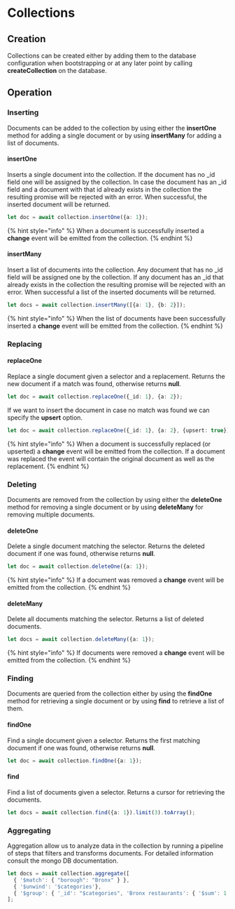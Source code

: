 # Collections

## Creation

Collections can be created either by adding them to the database configuration when bootstrapping or at any later point by calling **createCollection** on the database.

## Operation

### Inserting

Documents can be added to the collection by using either the **insertOne** method for adding a single document or by using **insertMany** for adding a list of documents.

#### insertOne

Inserts a single document into the collection. If the document has no \_id field one will be assigned by the collection. In case the document has an \_id field and a document with that id already exists in the collection the resulting promise will be rejected with an error. When successful, the inserted document will be returned.

```typescript
let doc = await collection.insertOne({a: 1});
```

{% hint style="info" %}
When a document is successfully inserted a **change** event will be emitted from the collection.
{% endhint %}

#### insertMany

Insert a list of documents into the collection. Any document that has no \_id field will be assigned one by the collection. If any document has an \_id that already exists in the collection the resulting promise will be rejected with an error. When successful a list of the inserted documents will be returned.

```typescript
let docs = await collection.insertMany([{a: 1}, {b: 2}]);
```

{% hint style="info" %}
When the list of documents have been successfully inserted a **change** event will be emitted from the collection.
{% endhint %}

### Replacing

#### replaceOne

Replace a single document given a selector and a replacement. Returns the new document if a match was found, otherwise returns **null**.

```typescript
let doc = await collection.replaceOne({_id: 1}, {a: 2});
```

If we want to insert the document in case no match was found we can specify the **upsert** option. 

```typescript
let doc = await collection.replaceOne({_id: 1}, {a: 2}, {upsert: true});
```

{% hint style="info" %}
When a document is successfully replaced \(or upserted\) a **change** event will be emitted from the collection. If a document was replaced the event will contain the original document as well as the replacement.
{% endhint %}

### Deleting

Documents are removed from the collection by using either the **deleteOne** method for removing a single document or by using **deleteMany** for removing multiple documents.

#### deleteOne

Delete a single document matching the selector. Returns the deleted document if one was found, otherwise returns **null**.

```typescript
let doc = await collection.deleteOne({a: 1});
```

{% hint style="info" %}
If a document was removed a **change** event will be emitted from the collection.
{% endhint %}

#### deleteMany

Delete all documents matching the selector. Returns a list of deleted documents.

```typescript
let docs = await collection.deleteMany({a: 1});
```

{% hint style="info" %}
If documents were removed a **change** event will be emitted from the collection.
{% endhint %}

### Finding

Documents are queried from the collection either by using the **findOne** method for retrieving a single document or by using **find** to retrieve a list of them.

#### findOne

Find a single document given a selector. Returns the first matching document if one was found, otherwise returns **null**.

```typescript
let doc = await collection.findOne({a: 1});
```

#### find

Find a list of documents given a selector. Returns a cursor for retrieving the documents.

```typescript
let docs = await collection.find({a: 1}).limit(3).toArray();
```

### Aggregating

Aggregation allow us to analyze data in the collection by running a pipeline of steps that filters and transforms documents. For detailed information consult the mongo DB documentation.

```typescript
let docs = await collection.aggregate([
  { '$match': { "borough": "Bronx" } },
  { '$unwind': '$categories'},
  { '$group': { '_id': "$categories", 'Bronx restaurants': { '$sum': 1 } } }
];
```

